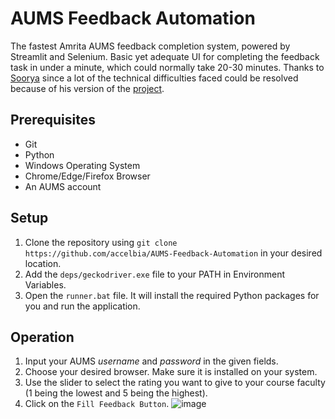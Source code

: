 # AUMS Feedback Automation
The fastest Amrita AUMS feedback completion system, powered by Streamlit and Selenium. Basic yet adequate UI for completing the feedback task in under a minute, which could normally take 20-30 minutes. Thanks to [Soorya](https://github.com/SooryaSRajan) since a lot of the technical difficulties faced could be resolved because of his version of the [project](https://github.com/SooryaSRajan/AUMS-Feedback-Form-Selenium).

## Prerequisites
- Git
- Python
- Windows Operating System
- Chrome/Edge/Firefox Browser
- An AUMS account

## Setup
1. Clone the repository using `git clone https://github.com/accelbia/AUMS-Feedback-Automation` in your desired location.
2. Add the `deps/geckodriver.exe` file to your PATH in Environment Variables.
3. Open the `runner.bat` file. It will install the required Python packages for you and run the application.

## Operation
1. Input your AUMS *username* and *password* in the given fields.
2. Choose your desired browser. Make sure it is installed on your system.
3. Use the slider to select the rating you want to give to your course faculty (1 being the lowest and 5 being the highest). 
4. Click on the `Fill Feedback Button`.
![image](https://user-images.githubusercontent.com/67522615/209867426-e0ae8066-e912-43b4-8c78-70666543380b.png)
